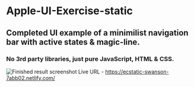 # Apple-UI-Exercise-static

## Completed UI example of a minimilist navigation bar with active states & magic-line.
### No 3rd party libraries, just pure JavaScript, HTML & CSS.

![Finished result screenshot](https://github.com/dgale1983/Apple-UI-Exercise-static/blob/master/screenshots/screenshot.png)
Live URL - https://ecstatic-swanson-7abb02.netlify.com/
